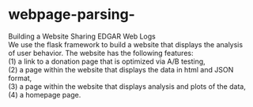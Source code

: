 # webpage-parsing-
Building a Website Sharing EDGAR Web Logs    
We use the flask framework to build a website that displays the analysis   
of user behavior. The website has the following features:   
(1) a link to a donation page that is optimized via A/B testing,   
(2) a page within the website that displays the data in html and JSON format,   
(3) a page within the website that displays analysis and plots of the data,   
(4) a homepage page.   

